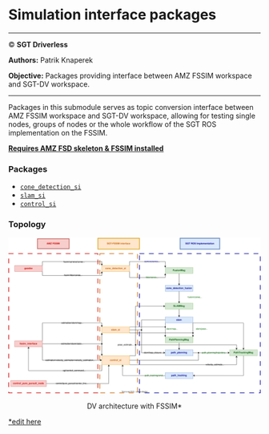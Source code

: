 # **Simulation interface packages**

___

© **SGT Driverless**

**Authors:** Patrik Knaperek

**Objective:** Packages providing interface between AMZ FSSIM workspace and SGT-DV workspace.

___

Packages in this submodule serves as topic conversion interface between AMZ FSSIM workspace and SGT-DV workspace, allowing for testing single nodes, groups of nodes or the whole workflow of the SGT ROS implementation on the FSSIM.

**[Requires AMZ FSD skeleton & FSSIM installed](https://gitlab.com/sgt-driverless/simulation/fsd_skeleton/-/blob/master/README.md)**

### Packages
* [`cone_detection_si`](./cone_detection_si/README.md)
* [`slam_si`](./slam_si/README.md)
* [`control_si`](./control_si/README.md)

### Topology

<p align="left">
    <img src="./DV_architecture-sim_interface.svg" width="900">
</p>
<figcaption align = "center">DV architecture with FSSIM*</figcaption>

[*edit here](https://app.diagrams.net/#G1iMFfZ8oNLDB1jh61XK2_ugi4TykpmphU#%7B%22pageId%22%3A%22OWH-98JbdBMRGTHJ76Kv%22%7D)